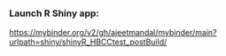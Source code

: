 ### Launch R Shiny app:
https://mybinder.org/v2/gh/ajeetmandal/mybinder/main?urlpath=shiny/shinyR_HBCCtest_postBuild/

